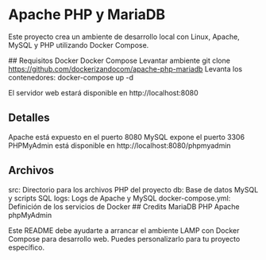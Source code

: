 # Apache PHP y MariaDB

Este proyecto crea un ambiente de desarrollo local con Linux, Apache, MySQL y PHP utilizando Docker Compose.

## Requisitos
Docker
Docker Compose
Levantar ambiente
git clone https://github.com/dockerizandocom/apache-php-mariadb
Levanta los contenedores:
docker-compose up -d

El servidor web estará disponible en http://localhost:8080

## Detalles
Apache está expuesto en el puerto 8080
MySQL expone el puerto 3306
PHPMyAdmin está disponible en http://localhost:8080/phpmyadmin
## Archivos
src: Directorio para los archivos PHP del proyecto
db: Base de datos MySQL y scripts SQL
logs: Logs de Apache y MySQL
docker-compose.yml: Definición de los servicios de Docker
## Credits
MariaDB
PHP
Apache
phpMyAdmin

Este README debe ayudarte a arrancar el ambiente LAMP con Docker Compose para desarrollo web. Puedes personalizarlo para tu proyecto específico.
